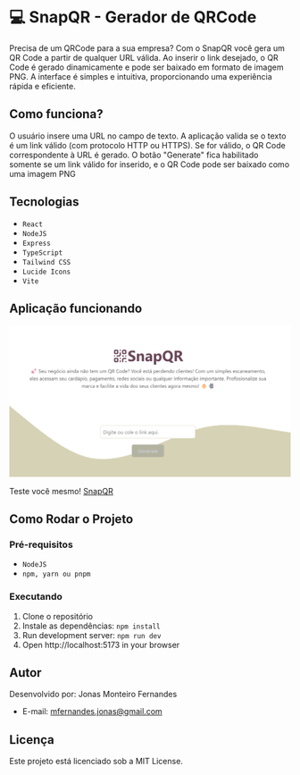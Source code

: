 # 💻 SnapQR - Gerador de QRCode

Precisa de um QRCode para a sua empresa? Com o SnapQR você gera um QR Code a partir de qualquer URL válida. Ao inserir o link desejado, o QR Code é gerado dinamicamente e pode ser baixado em formato de imagem PNG. A interface é simples e intuitiva, proporcionando uma experiência rápida e eficiente.

## Como funciona?

O usuário insere uma URL no campo de texto. A aplicação valida se o texto é um link válido (com protocolo HTTP ou HTTPS). Se for válido, o QR Code correspondente à URL é gerado. O botão "Generate" fica habilitado somente se um link válido for inserido, e o QR Code pode ser baixado como uma imagem PNG

## Tecnologias 
- `React`
- `NodeJS`
- `Express`
- `TypeScript`
- `Tailwind CSS`
- `Lucide Icons`
- `Vite`

## Aplicação funcionando

<img src="./src/assets/print_hero_2.png">

Teste você mesmo! <a href="https://snapqr-wheat.vercel.app">SnapQR</a>

## Como Rodar o Projeto

### Pré-requisitos
- `NodeJS`
- `npm, yarn ou pnpm` 

### Executando
1. Clone o repositório
2. Instale as dependências: `npm install`
3. Run development server: `npm run dev`
4. Open http://localhost:5173 in your browser

## Autor 
Desenvolvido por: Jonas Monteiro Fernandes
- E-mail: mfernandes.jonas@gmail.com

## Licença
Este projeto está licenciado sob a MIT License.
